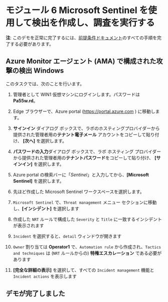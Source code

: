 # モジュール 6 Microsoft Sentinel を使用して検出を作成し、調査を実行する

**注**: このデモを正常に完了するには、[前提条件ドキュメント](00-prerequisites.md)のすべての手順を完了する必要があります。 

## Azure Monitor エージェント (AMA) で構成された攻撃の検出 Windows

このタスクでは、次のことを行います。 

1. 管理者として WIN1 仮想マシンにログインします。パスワードは**Pa55w.rd**。  

1. Edge ブラウザーで、Azure portal (https://portal.azure.com ) に移動します。

1. **サインイン** ダイアログ ボックスで、ラボのホスティングプロバイダーから提供された管理者用の**テナント電子メール** アカウントをコピーして貼り付け、 **[次へ]** を選択します。

1. **パスワードの入力**ダイアログ ボックスで、ラボ ホスティング プロバイダーから提供された管理者用の**テナントパスワード**をコピーして貼り付け、 **[サインイン]** を選択します。

1. Azure portal の検索バーに「*Sentinel*」と入力してから、**[Microsoft Sentinel]** を選択します。

1. 先ほど作成した Microsoft Sentinel ワークスペースを選択します。

1. `Microsoft Sentinel` で、`Threat management` メニュー セクションに移動し、**[インシデント]** を選択します

1. 作成した `NRT` ルールで構成した `Severity` と `Title` に一致するインシデントが表示されます

1. `Incident` を選択すると、`detail` ウィンドウが開きます

1. `Owner` 割り当ては **Operator1** で、`Automation rule` から作成され、`Tactics and techniques` は (`NRT` ルールからの) **特権エスカレーション** である必要があります

1. **[完全な詳細の表示]** を選択して、すべての `Incident management` 機能と `Incident actions` を表示します

## デモが完了しました
